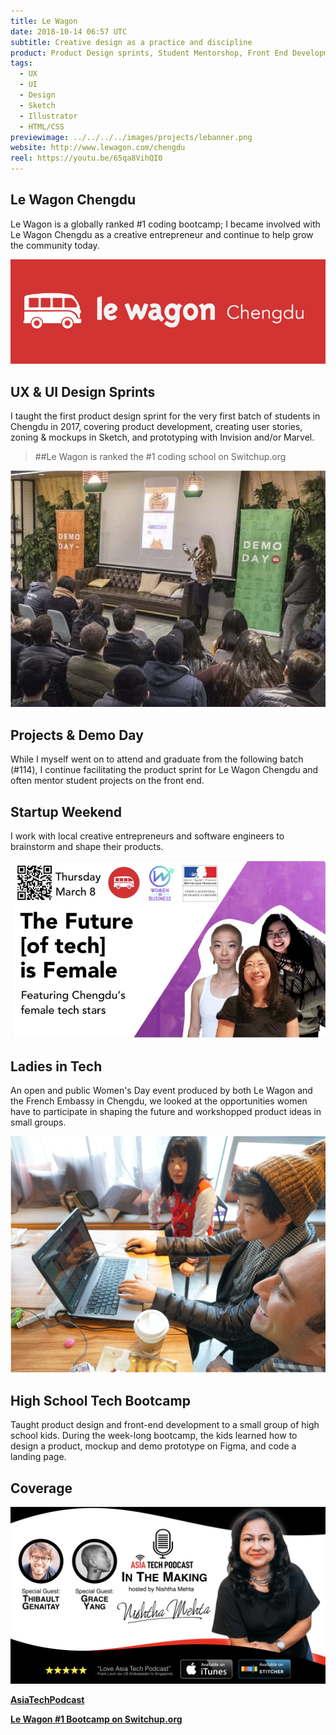 ```yaml
---
title: Le Wagon
date: 2018-10-14 06:57 UTC
subtitle: Creative design as a practice and discipline
product: Product Design sprints, Student Mentorshop, Front End Development, WeChat Mini Programs
tags:
  - UX
  - UI
  - Design
  - Sketch
  - Illustrator
  - HTML/CSS
previewimage: ../../../../images/projects/lebanner.png
website: http://www.lewagon.com/chengdu
reel: https://youtu.be/65qa8VihQI0
---
```


## Le Wagon Chengdu

Le Wagon is a globally ranked #1 coding bootcamp; I became involved with Le Wagon Chengdu as a creative entrepreneur and continue to help grow the community today.

![lewagon_cdu](../images/projects/le_1.png)

## UX & UI Design Sprints

I taught the first product design sprint for the very first batch of students in Chengdu in 2017, covering product development, creating user stories, zoning & mockups in Sketch, and prototyping with Invision and/or Marvel.

>##Le Wagon is ranked the #1 coding school on Switchup.org

![demoday](../images/projects/le_5.png)

## Projects & Demo Day

While I myself went on to attend and graduate from the following batch (#114), I continue facilitating the product sprint for Le Wagon Chengdu and often mentor student projects on the front end.

## Startup Weekend

I work with local creative entrepreneurs and software engineers to brainstorm and shape their products.

![ladies_in_tech](../images/projects/le_2.png)

## Ladies in Tech

An open and public Women's Day event produced by both Le Wagon and the French Embassy in Chengdu, we looked at the opportunities women have to participate in shaping the future and workshopped product ideas in small groups.

![teach](../images/projects/le_4.png)

## High School Tech Bootcamp

Taught product design and front-end development to a small group of high school kids. During the week-long bootcamp, the kids learned how to design a product, mockup and demo prototype on Figma, and code a landing page.

## Coverage

![asiaintech](../images/projects/le_6.jpeg)

**[AsiaTechPodcast](http://www.atpstories.com/in-the-making-with-thibault-and-grace-le-wagon-nsh4/)**

**[Le Wagon #1 Bootcamp on Switchup.org](https://www.switchup.org/bootcamps/le-wagon)**

